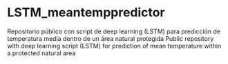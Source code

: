 # LSTM_meantemppredictor
Repositorio público con script de deep learning (LSTM) para predicción de temperatura media dentro de un área natural protegida
Public repository with deep learning script (LSTM) for prediction of mean temperature within a protected natural area
